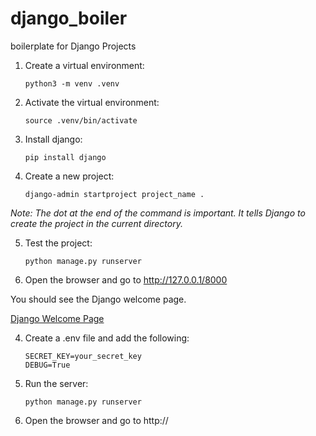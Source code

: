 # django_boiler
 boilerplate for Django Projects

 1. Create a virtual environment:
    ```
    python3 -m venv .venv
    ```
2. Activate the virtual environment:
    ```
    source .venv/bin/activate
    ```
3. Install django:
    ```
    pip install django
    ```

4. Create a new project:
    ```
    django-admin startproject project_name .
    ```
*Note: The dot at the end of the command is important. It tells Django to create the project in the current directory.*

5. Test the project:
    ```
    python manage.py runserver
    ```

6. Open the browser and go to http://127.0.0.1/8000

You should see the Django welcome page.

[Django Welcome Page](.readme_images/django_welcome_page.png)

4. Create a .env file and add the following:
    ```
    SECRET_KEY=your_secret_key
    DEBUG=True
    ```
5. Run the server:
    ```
    python manage.py runserver
    ```
6. Open the browser and go to http://

